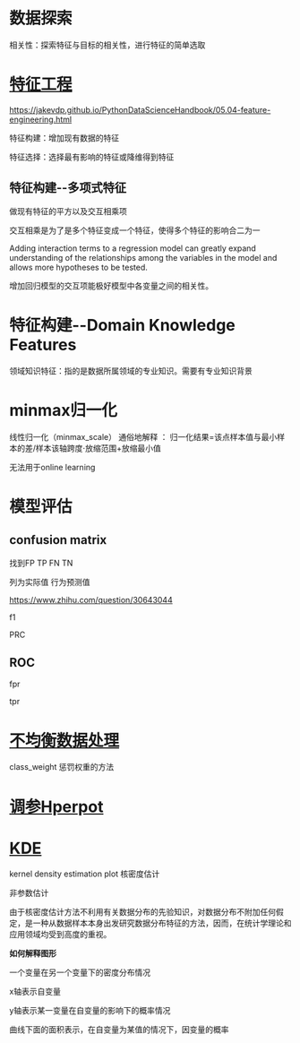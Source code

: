 # 数据探索

相关性：探索特征与目标的相关性，进行特征的简单选取

# [特征工程](https://www.cnblogs.com/wxquare/p/5484636.html)

https://jakevdp.github.io/PythonDataScienceHandbook/05.04-feature-engineering.html

特征构建：增加现有数据的特征

特征选择：选择最有影响的特征或降维得到特征

## 特征构建--多项式特征

做现有特征的平方以及交互相乘项

交互相乘是为了是多个特征变成一个特征，使得多个特征的影响合二为一

Adding interaction terms to a regression model can greatly expand understanding of the relationships among the variables in the model and allows more hypotheses to be tested.  

增加回归模型的交互项能极好模型中各变量之间的相关性。

# 特征构建--Domain Knowledge Features

领域知识特征：指的是数据所属领域的专业知识。需要有专业知识背景

# minmax归一化

线性归一化（minmax_scale） 
通俗地解释 ： 
归一化结果=该点样本值与最小样本的差/样本该轴跨度⋅放缩范围+放缩最小值

无法用于online learning

# 模型评估

## confusion matrix

找到FP TP FN TN 

列为实际值 行为预测值

https://www.zhihu.com/question/30643044

f1 

PRC

## ROC

fpr

tpr

# [不均衡数据处理](http://www.dataivy.cn/blog/3-4-%E8%A7%A3%E5%86%B3%E6%A0%B7%E6%9C%AC%E7%B1%BB%E5%88%AB%E5%88%86%E5%B8%83%E4%B8%8D%E5%9D%87%E8%A1%A1%E7%9A%84%E9%97%AE%E9%A2%98/)

class_weight 惩罚权重的方法

# [调参Hperpot](https://blog.csdn.net/gg_18826075157/article/details/78068086)

# [KDE](http://www.dataivy.cn/blog/%E6%A0%B8%E5%AF%86%E5%BA%A6%E4%BC%B0%E8%AE%A1kernel-density-estimation_kde/)

kernel density estimation plot 核密度估计

非参数估计

由于核密度估计方法不利用有关数据分布的先验知识，对数据分布不附加任何假定，是一种从数据样本本身出发研究数据分布特征的方法，因而，在统计学理论和应用领域均受到高度的重视。

**如何解释图形**

一个变量在另一个变量下的密度分布情况

x轴表示自变量

y轴表示某一变量在自变量的影响下的概率情况

曲线下面的面积表示，在自变量为某值的情况下，因变量的概率






